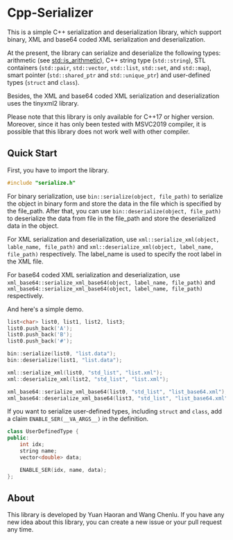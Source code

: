 # Cpp-Serializer

This is a simple C++ serialization and deserialization library, which support binary, XML and base64 coded XML serialization and deserialization. 

At the present, the library can serialize and deserialize the following types: arithmetic (see [std::is_arithmetic](https://en.cppreference.com/w/cpp/types/is_arithmetic)), C++ string type (`std::string`), STL containers (`std::pair`, `std::vector`, `std::list`, `std::set`, and `std::map`), smart pointer (`std::shared_ptr` and `std::unique_ptr`) and user-defined types (`struct` and `class`).

Besides, the XML and base64 coded XML serialization and deserialization uses the tinyxml2 library.

Please note that this library is only available for C++17 or higher version. Moreover, since it has only been tested with MSVC2019 compiler, it is possible that this library does not work well with other compiler.

## Quick Start

First, you have to import the library.

```c++
#include "serialize.h"
```

For binary serialization, use `bin::serialize(object, file_path)` to serialize the object in binary form and store the data in the file which is specified by the file_path. After that, you can use `bin::deserialize(object, file_path)` to deserialize the data from file in the file_path and store the deserialized data in the object. 

For XML serialization and deserialization, use `xml::serialize_xml(object, lable_name, file_path)` and `xml::deserialize_xml(object, label_name, file_path)` respectively. The label_name is used to specify the root label in the XML file.

For base64 coded XML serialization and deserialization, use `xml_base64::serialize_xml_base64(object, label_name, file_path)` and `xml_base64::serialize_xml_base64(object, label_name, file_path)` respectively.

And here's a simple demo.

```c++
list<char> list0, list1, list2, list3;
list0.push_back('A');
list0.push_back('B');
list0.push_back('#');

bin::serialize(list0, "list.data");
bin::deserialize(list1, "list.data");

xml::serialize_xml(list0, "std_list", "list.xml");
xml::deserialize_xml(list2, "std_list", "list.xml");

xml_base64::serialize_xml_base64(list0, "std_list", "list_base64.xml");
xml_base64::deserialize_xml_base64(list3, "std_list", "list_base64.xml");
```

If you want to serialize user-defined types, including `struct` and `class`, add a claim `ENABLE_SER(__VA_ARGS__)` in the definition.

```c++
class UserDefinedType {
public:
    int idx;
	string name;
	vector<double> data;

	ENABLE_SER(idx, name, data);
};
```

## About

This library is developed by Yuan Haoran and Wang Chenlu. If you have any new idea about this library, you can create a new issue or  your pull request any time.